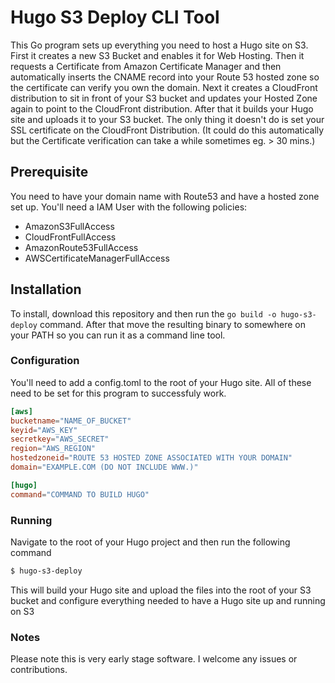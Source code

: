 # Hugo S3 Deploy CLI Tool
This Go program sets up everything you need to host a Hugo site on S3. First it creates a new S3 Bucket and enables it for Web Hosting. Then it requests a Certificate from Amazon Certificate Manager and then automatically inserts the CNAME record into your Route 53 hosted zone so the certificate can verify you own the domain. Next it creates a CloudFront distribution to sit in front of your S3 bucket and updates your Hosted Zone again to point to the CloudFront distribution. After that it builds your Hugo site and uploads it to your S3 bucket. The only thing it doesn't do is set your SSL certificate on the CloudFront Distribution. (It could do this automatically but the Certificate verification can take a while sometimes eg. > 30 mins.)

## Prerequisite

You need to have your domain name with Route53 and have a hosted zone set up. You'll need a IAM User with the following policies:

+ AmazonS3FullAccess
+ CloudFrontFullAccess
+ AmazonRoute53FullAccess
+ AWSCertificateManagerFullAccess

## Installation

To install, download this repository and then run the `go build -o hugo-s3-deploy` command. After that move the resulting binary to somewhere on your PATH so you can run it as a command line tool. 

### Configuration

You'll need to add a config.toml to the root of your Hugo site. All of these need to be set for this program to successfuly work. 

```toml
[aws]
bucketname="NAME_OF_BUCKET"
keyid="AWS_KEY"
secretkey="AWS_SECRET"
region="AWS_REGION"
hostedzoneid="ROUTE 53 HOSTED ZONE ASSOCIATED WITH YOUR DOMAIN"
domain="EXAMPLE.COM (DO NOT INCLUDE WWW.)"

[hugo]
command="COMMAND TO BUILD HUGO"
```

### Running

Navigate to the root of your Hugo project and then run the following command

```bash
$ hugo-s3-deploy 
```

This will build your Hugo site and upload the files into the root of your S3 bucket and configure everything needed to have a Hugo site up and running on S3

### Notes

Please note this is very early stage software. I welcome any issues or contributions.

